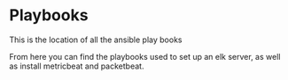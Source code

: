 # Playbooks
This is the location of all the ansible play books

From here you can find the playbooks used to set up an elk server, as well as install metricbeat and packetbeat.
